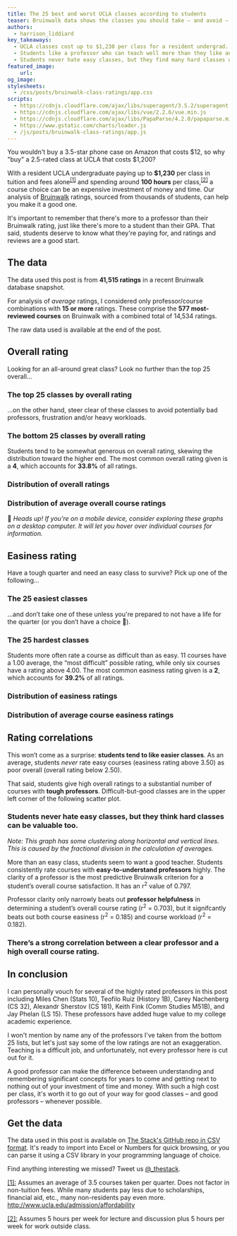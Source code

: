 ```yaml
---
title: The 25 best and worst UCLA classes according to students
teaser: Bruinwalk data shows the classes you should take – and avoid – to get the best return on your college investment
authors:
  - harrison_liddiard
key_takeaways:
  - UCLA classes cost up to $1,230 per class for a resident undergrad.
  - Students like a professor who can teach well more than they like an easy class.
  - Students never hate easy classes, but they find many hard classes worthwhile too.
featured_image:
    url: 
og_image: 
stylesheets:
  - /css/posts/bruinwalk-class-ratings/app.css
scripts:
  - https://cdnjs.cloudflare.com/ajax/libs/superagent/3.5.2/superagent.min.js
  - https://cdnjs.cloudflare.com/ajax/libs/vue/2.2.6/vue.min.js
  - https://cdnjs.cloudflare.com/ajax/libs/PapaParse/4.2.0/papaparse.min.js
  - https://www.gstatic.com/charts/loader.js
  - /js/posts/bruinwalk-class-ratings/app.js
---
```


You wouldn't buy a 3.5-star phone case on Amazon that costs $12, so why "buy" a 2.5-rated class at UCLA that costs $1,200?

With a resident UCLA undergraduate paying up to **$1,230** per class in tuition and fees alone<sup><a href="#cite-1">[1]</a></sup> and spending around **100 hours** per class,<sup><a href="#cite-2">[2]</a></sup> a course choice can be an expensive investment of money and time. Our analysis of [Bruinwalk](http://bruinwalk.com) ratings, sourced from thousands of students, can help you make it a good one.

It's important to remember that there's more to a professor than their Bruinwalk rating, just like there's more to a student than their GPA. That said, students deserve to know what they're paying for, and ratings and reviews are a good start.

## The data

The data used this post is from **41,515 ratings** in a recent Bruinwalk database snapshot. 

For analysis of *average* ratings, I considered only professor/course combinations with **15 or more** ratings. These comprise the **577 most-reviewed courses** on Bruinwalk with a combined total of 14,534 ratings.

The raw data used is available at the end of the post.

<div id="app">

  <h2>Overall rating</h2>

  <p>Looking for an all-around great class? Look no further than the top 25 overall…</p>
  <h3 id="visualization">The top 25 classes by overall rating</h3>
  <ratings-list :ratings="bestOverall" rating-type="overall_rating" 
                id="best-overall"></ratings-list>

  <p>…on the other hand, steer clear of these classes to avoid potentially bad professors, frustration and/or heavy workloads.</p>
  <h3>The bottom 25 classes by overall rating</h3>
  <ratings-list :ratings="worstOverall" rating-type="overall_rating" 
                id="worst-overall"></ratings-list>

  <p>Students tend to be somewhat generous on overall rating, skewing the distribution toward the higher end. The most common overall rating given is a <strong>4</strong>, which accounts for <strong>33.8%</strong> of all ratings.</p>

  <h3>Distribution of overall ratings</h3>
  <figure class="ratings-chart" id="overall-ratings-count"></figure>

  <h3>Distribution of average overall course ratings</h3>
  <figure class="ratings-chart fullwidth" id="overall"></figure>
  <p>📱 <em>Heads up! If you’re on a mobile device, consider exploring these graphs on a desktop computer. It will let you hover over individual courses for information.</em></p>

  <h2>Easiness rating</h2>

  <p>Have a tough quarter and need an easy class to survive? Pick up one of the following…</p>

  <h3>The 25 easiest classes</h3>
  <ratings-list :ratings="easiest" rating-type="easiness_rating"
                id="easiest"></ratings-list>

  <p>…and don’t take one of these unless you're prepared to not have a life for the quarter (or you don’t have a choice 😬).</p>

  <h3>The 25 hardest classes</h3>
  <ratings-list :ratings="hardest" rating-type="easiness_rating" 
                id="hardest"></ratings-list>

  <p>Students more often rate a course as difficult than as easy. 11 courses have a 1.00 average, the “most difficult” possible rating, while only six courses have a rating above 4.00. The most common easiness rating given is a <strong>2</strong>, which accounts for <strong>39.2%</strong> of all ratings.</p>
  
  <h3>Distribution of easiness ratings</h3>
  <figure class="ratings-chart" id="easiness-ratings-count"></figure>

  <h3>Distribution of average course easiness ratings</h3>
  <figure class="ratings-chart fullwidth" id="easiness"></figure>

  <h2>Rating correlations</h2>

  <p>This won’t come as a surprise: <strong>students tend to like easier classes</strong>. As an average, students <em>never</em> rate easy courses (easiness rating above 3.50) as poor overall (overall rating below 2.50).</p>
  
  <p>That said, students give high overall ratings to a substantial number of courses with <strong>tough professors</strong>. Difficult-but-good classes are in the upper left corner of the following scatter plot.</p>

  <h3>Students never hate easy classes, but they think hard classes can be valuable too.</h3>
  <figure class="ratings-chart fullwidth" id="easiness-vs-overall"></figure>

  <p><em>Note: This graph has some clustering along horizontal and vertical lines. This is caused by the fractional division in the calculation of averages.</em></p>

  <p>More than an easy class, students seem to want a good teacher. Students consistently rate courses with <strong>easy-to-understand professors</strong> highly. The clarity of a professor is the most predictive Bruinwalk criterion for a student’s overall course satisfaction. It has an r<sup>2</sup> value of 0.797.</p>
  
  <p>Professor clarity only narrowly beats out <strong>professor helpfulness</strong> in determining a student’s overall course rating (r<sup>2</sup> = 0.703), but it signifcantly beats out both course easiness (r<sup>2</sup> = 0.185) and course workload (r<sup>2</sup> = 0.182).</p>

  <h3>There’s a strong correlation between a clear professor and a high overall course rating.</h3>
  <figure class="ratings-chart fullwidth" id="clarity-vs-overall"></figure>

</div>

## In conclusion

I can personally vouch for several of the highly rated professors in this post including Miles Chen (Stats 10), Teofilo Ruiz (History 1B), Carey Nachenberg (CS 32), Alexandr Sherstov (CS 181), Keith Fink (Comm Studies M51B), and Jay Phelan (LS 15). These professors have added huge value to my college academic experience.

I won't mention by name any of the professors I've taken from the bottom 25 lists, but let's just say some of the low ratings are not an exaggeration. Teaching is a difficult job, and unfortunately, not every professor here is cut out for it.

A good professor can make the difference between understanding and remembering significant concepts for years to come and getting next to nothing out of your investment of time and money. With such a high cost per class, it's worth it to go out of your way for good classes – and good professors – whenever possible.

## Get the data

The data used in this post is available on [The Stack's GitHub repo in CSV format](#todo). It's ready to import into Excel or Numbers for quick browsing, or you can parse it using a CSV library in your programming language of choice. 

Find anything interesting we missed? Tweet us [@_thestack](https://twitter.com/_thestack).

<div class="footnotes">
  <p>
    <a id="cite-1" href="#cite-1">[1]:</a> Assumes an average of 3.5 courses taken per quarter. Does not factor in non-tuition fees. While many students pay less due to scholarships, financial aid, etc., many non-residents pay even more. <a href="http://www.ucla.edu/admission/affordability">http://www.ucla.edu/admission/affordability</a>
  </p>
  <p>
    <a id="cite-2" href="#cite-2">[2]:</a> Assumes 5 hours per week for lecture and discussion plus 5 hours per week for work outside class.
  </p>
</div>